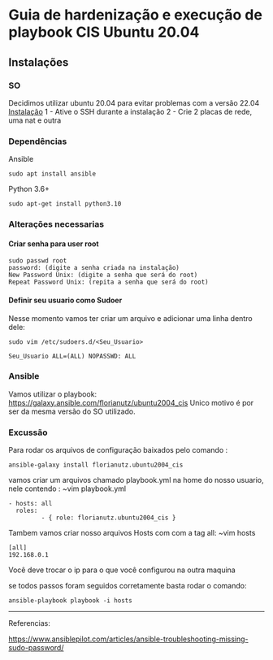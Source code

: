 # Guia de hardenização e execução de playbook CIS Ubuntu 20.04

## Instalações
### SO
Decidimos utilizar ubuntu 20.04 para evitar problemas com a versão 22.04
[Instalação](https://releases.ubuntu.com/18.04.6/ubuntu-18.04.6-live-server-amd64.iso)
1 - Ative o SSH durante a instalação
2 - Crie 2 placas de rede, uma nat e outra

### Dependências 

Ansible
```
sudo apt install ansible
```
Python 3.6+
```
sudo apt-get install python3.10
```


### Alterações necessarias

#### Criar senha para user root
```
sudo passwd root
password: (digite a senha criada na instalação)  
New Password Unix: (digite a senha que será do root)  
Repeat Password Unix: (repita a senha que será do root)
```
#### Definir seu usuario como Sudoer
Nesse momento vamos ter criar um arquivo e adicionar uma linha dentro dele:
```
sudo vim /etc/sudoers.d/<Seu_Usuario>

Seu_Usuario ALL=(ALL) NOPASSWD: ALL
```

### Ansible

Vamos utilizar o playbook: https://galaxy.ansible.com/florianutz/ubuntu2004_cis
Unico motivo é por ser da mesma versão do SO utilizado.

### Excussão

Para rodar os arquivos de configuração baixados pelo comando :
```
ansible-galaxy install florianutz.ubuntu2004_cis
```
vamos criar um arquivos chamado playbook.yml na home do nosso usuario, nele contendo :
~vim playbook.yml
```
- hosts: all
  roles:
         - { role: florianutz.ubuntu2004_cis }  
```
Tambem vamos criar nosso arquivos Hosts com com a tag all:
~vim hosts
```
[all]
192.168.0.1
```
Você deve trocar o ip para o que você configurou na outra maquina

se todos passos foram seguidos corretamente basta rodar o comando:
```
ansible-playbook playbook -i hosts
```

---
Referencias:

https://www.ansiblepilot.com/articles/ansible-troubleshooting-missing-sudo-password/
